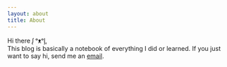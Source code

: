 ```yaml
---
layout: about
title: About
---
```


Hi there ᶘ ᵒᴥᵒᶅ,  
This blog is basically a notebook of everything I did or learned. If you just want to say hi, send me an [email](mailto:daleonpz@gmail.com).



<!--
In case you are interested in parkour check this other [site](https://myparkourjournal.com).
--> 


